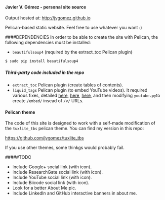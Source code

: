 #### Javier V. Gómez - personal site source

Output hosted at:
http://jvgomez.github.io

Pelican-based static website. Feel free to use whatever you want :)

####DEPENDENCIES
In order to be able to create the site with Pelican, the following dependencies must be installed:


- `beautifulsoup4` (required by the extract_toc Pelican plugin)
```bash
$ sudo pip install beautifulsoup4
```

##### Third-party code included in the repo
- `extract_toc` Pelican plugin (create tables of contents).
- `liquid_tags` Pelican plugin (to embed YouTube videos). It required various fixes, detailed [here](https://github.com/getpelican/pelican-plugins/issues/312), [here](https://github.com/getpelican/pelican-plugins/issues/331), [here](https://github.com/getpelican/pelican-plugins/pull/321), and then modifying `youtube.py`to create `/embed/` insead of `/v/` URLs.

#### Pelican theme
The code of this site is designed to work with a self-made modification of the `tuxlite_tbs` pelican theme. You can find my version in this repo:

https://github.com/jvgomez/tuxlite_tbs

If you use other themes, some thinkgs would probably fail.

#####TODO
- Include Google+ social link (with icon).
- Include ResearchGate social link (with icon).
- Include YouTube social link (with icon).
- Include Biicode social link (with icon).
- Look for a better About Me pic.
- Include LinkedIn and GitHub interactive banners in about me.

